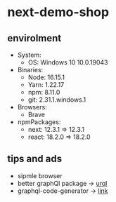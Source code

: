 # next-demo-shop

## envirolment

-   System:
    -   OS: Windows 10 10.0.19043
-   Binaries:
    -   Node: 16.15.1
    -   Yarn: 1.22.17
    -   npm: 8.11.0
    -   git: 2.31.1.windows.1
-   Browsers:
    -   Brave
-   npmPackages:
    -   next: 12.3.1 => 12.3.1
    -   react: 18.2.0 => 18.2.0

## tips and ads

-   sipmle browser
-   better graphQl package -> [urql](https://formidable.com/open-source/urql/)
-   graphql-code-generator -> [link](https://www.the-guild.dev/graphql/codegen)
